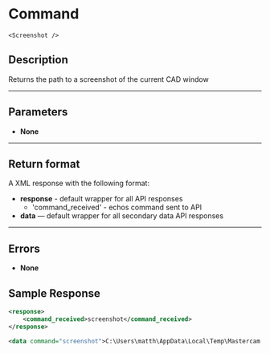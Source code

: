 # Command

    <Screenshot />

## Description

Returns the path to a screenshot of the current CAD window

***

## Parameters
- **None**

***

## Return format
A XML response with the following format:

- **response** - default wrapper for all API responses
    - 'command_received' - echos command sent to API
- **data** — default wrapper for all secondary data API responses

***

## Errors
- **None**

## Sample Response
```xml
<response>
	<command_received>screenshot</command_received>
</response>

<data command="screenshot">C:\Users\matth\AppData\Local\Temp\Mastercam 2017\DXLLOS1BQ1\T.png</data>
```
